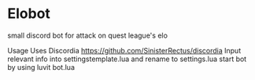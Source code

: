 # Elobot
small discord bot for attack on quest league's elo

Usage
Uses Discordia https://github.com/SinisterRectus/discordia
Input relevant info into settingstemplate.lua and rename to settings.lua
start bot by using luvit bot.lua
